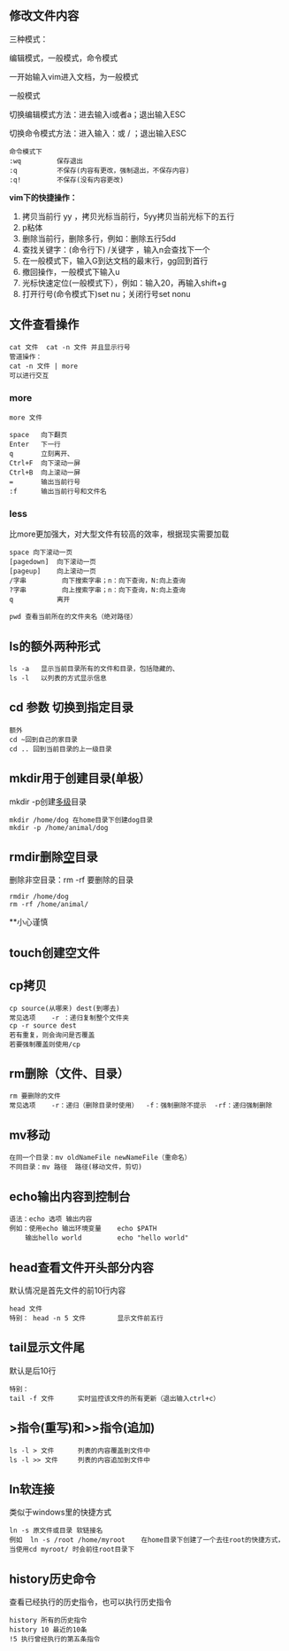 ## 修改文件内容

三种模式：

编辑模式，一般模式，命令模式

一开始输入vim进入文档，为一般模式

一般模式

切换编辑模式方法：进去输入i或者a；退出输入ESC

切换命令模式方法：进入输入：或 / ；退出输入ESC



```
命令模式下
:wq			保存退出
:q			不保存(内容有更改，强制退出，不保存内容)
:q!			不保存(没有内容更改)
```



**vim下的快捷操作：**

1. 拷贝当前行	yy	，拷贝光标当前行，5yy拷贝当前光标下的五行
2. p粘体
3. 删除当前行，删除多行，例如：删除五行5dd
4. 查找关键字：(命令行下)   /关键字     ，输入n会查找下一个
5. 在一般模式下，输入G到达文档的最末行，gg回到首行
6. 撤回操作，一般模式下输入u
7. 光标快速定位(一般模式下），例如：输入20，再输入shift+g
8. 打开行号(命令模式下)set nu；关闭行号set nonu

## 文件查看操作

```
cat 文件	cat -n 文件 并且显示行号
管道操作：
cat -n 文件 | more 	
可以进行交互
```

### more

```
more 文件

space	向下翻页
Enter	下一行
q		立刻离开、
Ctrl+F	向下滚动一屏
Ctrl+B	向上滚动一屏
=		输出当前行号
:f		输出当前行号和文件名
```

### less

比more更加强大，对大型文件有较高的效率，根据现实需要加载

```
space 向下滚动一页
[pagedown]	向下滚动一页
[pageup]	向上滚动一页
/字串			向下搜索字串；n：向下查询，N:向上查询
?字串			向上搜索字串；n：向下查询，N:向上查询
q			离开
```





```
pwd	查看当前所在的文件夹名（绝对路径）
```

## **ls的额外两种形式**

```
ls -a 	显示当前目录所有的文件和目录，包括隐藏的、
ls -l	以列表的方式显示信息
```

## **cd 参数 		切换到指定目录**

```
额外
cd ~回到自己的家目录
cd .. 回到当前目录的上一级目录
```

## **mkdir用于创建目录(单极）**

mkdir -p创建<u>多级</u>目录

```
mkdir /home/dog 在home目录下创建dog目录
mkdir -p /home/animal/dog
```

## **rmdir删除<u>空</u>目录**

删除非空目录：rm -rf 要删除的目录 

```
rmdir /home/dog
rm -rf /home/animal/
```

**小心谨慎

## touch创建空文件

## cp拷贝

```
cp source(从哪来) dest(到哪去)
常见选项	-r ：递归复制整个文件夹
cp -r source dest
若有重复，则会询问是否覆盖
若要强制覆盖则使用/cp
```

## rm删除（文件、目录）

```
rm 要删除的文件
常见选项	-r：递归（删除目录时使用） 	-f：强制删除不提示	-rf：递归强制删除
```

## mv移动

```
在同一个目录：mv oldNameFile newNameFile（重命名）
不同目录：mv 路径	路径(移动文件，剪切)
```

## echo输出内容到控制台

```
语法：echo 选项 输出内容
例如：使用echo 输出环境变量	echo $PATH
	输出hello world  		  echo "hello world"
```

## head查看文件开头部分内容

默认情况是首先文件的前10行内容

```
head 文件
特别： head -n 5 文件		显示文件前五行
```

## tail显示文件尾

默认是后10行

```
特别：
tail -f 文件  	实时监控该文件的所有更新（退出输入ctrl+c）
```

## >指令(重写)和>>指令(追加)

```
ls -l > 文件		列表的内容覆盖到文件中
ls -l >> 文件		列表的内容追加到文件中
```

## ln软连接

类似于windows里的快捷方式

```
ln -s 原文件或目录 软链接名
例如	ln -s /root /home/myroot	在home目录下创建了一个去往root的快捷方式，当使用cd myroot/ 时会前往root目录下
```

## history历史命令

查看已经执行的历史指令，也可以执行历史指令

```
history 所有的历史指令
history 10 最近的10条
!5 执行曾经执行的第五条指令
```

